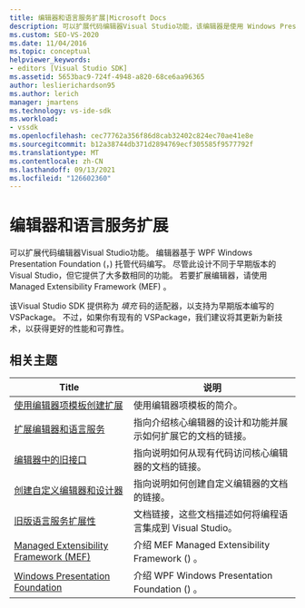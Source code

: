 ```yaml
---
title: 编辑器和语言服务扩展|Microsoft Docs
description: 可以扩展代码编辑器Visual Studio功能，该编辑器是使用 Windows Presentation Foundation实现的，以托管代码编写。
ms.custom: SEO-VS-2020
ms.date: 11/04/2016
ms.topic: conceptual
helpviewer_keywords:
- editors [Visual Studio SDK]
ms.assetid: 5653bac9-724f-4948-a820-68ce6aa96365
author: leslierichardson95
ms.author: lerich
manager: jmartens
ms.technology: vs-ide-sdk
ms.workload:
- vssdk
ms.openlocfilehash: cec77762a356f86d8cab32402c824ec70ae41e8e
ms.sourcegitcommit: b12a38744db371d2894769ecf305585f9577792f
ms.translationtype: MT
ms.contentlocale: zh-CN
ms.lasthandoff: 09/13/2021
ms.locfileid: "126602360"
---
```

# <a name="editor-and-language-service-extensions"></a>编辑器和语言服务扩展
可以扩展代码编辑器Visual Studio功能。 编辑器基于 WPF Windows Presentation Foundation (，) 托管代码编写。 尽管此设计不同于早期版本的 Visual Studio，但它提供了大多数相同的功能。 若要扩展编辑器，请使用 Managed Extensibility Framework (MEF) 。

 该Visual Studio SDK 提供称为 *填充* 码的适配器，以支持为早期版本编写的 VSPackage。 不过，如果你有现有的 VSPackage，我们建议将其更新为新技术，以获得更好的性能和可靠性。

## <a name="related-topics"></a>相关主题

|Title|说明|
|-----------|-----------------|
|[使用编辑器项模板创建扩展](../extensibility/creating-an-extension-with-an-editor-item-template.md)|使用编辑器项模板的简介。|
|[扩展编辑器和语言服务](../extensibility/extending-the-editor-and-language-services.md)|指向介绍核心编辑器的设计和功能并展示如何扩展它的文档的链接。|
|[编辑器中的旧接口](/previous-versions/visualstudio/visual-studio-2015/extensibility/legacy-interfaces-in-the-editor?preserve-view=true&view=vs-2015)|指向说明如何从现有代码访问核心编辑器的文档的链接。|
|[创建自定义编辑器和设计器](../extensibility/creating-custom-editors-and-designers.md)|指向说明如何创建自定义编辑器的文档的链接。|
|[旧版语言服务扩展性](../extensibility/internals/legacy-language-service-extensibility.md)|文档链接，这些文档描述如何将编程语言集成到 Visual Studio。|
|[Managed Extensibility Framework (MEF)](/dotnet/framework/mef/index)|介绍 MEF Managed Extensibility Framework () 。|
|[Windows Presentation Foundation](/dotnet/framework/wpf/index)|介绍 WPF Windows Presentation Foundation () 。|

